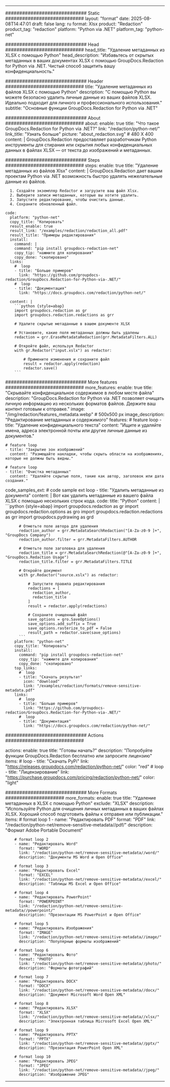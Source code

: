 
---
############################# Static ############################
layout: "format"
date:  2025-08-08T14:47:01
draft: false
lang: ru
format: Xlsx
product: "Redaction"
product_tag: "redaction"
platform: "Python via .NET"
platform_tag: "python-net"

############################# Head ############################
head_title: "Удаление метаданных из XLSX с помощью Python"
head_description: "Избавьтесь от скрытых метаданных в ваших документах XLSX с помощью GroupDocs.Redaction for Python via .NET. Чистый способ защитить вашу конфиденциальность."

############################# Header ############################
title: "Удаление метаданных из файлов XLSX с помощью Python" 
description: "С помощью Python вы можете безопасно удалить личные данные из ваших файлов XLSX. Идеально подходит для личного и профессионального использования."
subtitle: "Основные функции GroupDocs.Redaction for Python via .NET" 

############################# About ############################
about:
    enable: true
    title: "Что такое GroupDocs.Redaction for Python via .NET?"
    link: "/redaction/python-net/"
    link_title: "Узнать больше"
    picture: "about_redaction.svg" # 480 X 400
    content: |
       GroupDocs.Redaction предоставляет разработчикам Python инструменты для стирания или скрытия любых конфиденциальных данных в файлах XLSX — от текста до изображений и метаданных.

############################# Steps ############################
steps:
    enable: true
    title: "Удаление метаданных из файлов Xlsx"
    content: |
      GroupDocs.Redaction дает вашим проектам Python via .NET возможность быстро удалять нежелательные данные из файлов.
      
      1. Создайте экземпляр Redactor и загрузите ваш файл Xlsx.
      2. Выберите записи метаданных, которые вы хотите удалить.
      3. Запустите редактирование, чтобы очистить данные.
      4. Сохраните обновленный файл.
   
    code:
      platform: "python-net"
      copy_title: "Копировать"
      result_enable: true
      result_link: "/examples/redaction/redaction_all.pdf"
      result_title: "Примеры редактирования"
      install:
        command: |
        command: "pip install groupdocs-redaction-net"
        copy_tip: "нажмите для копирования"
        copy_done: "скопировано"
      links:
        #  loop
        - title: "Больше примеров"
          link: "https://github.com/groupdocs-redaction/GroupDocs.Redaction-for-Python-via-.NET/"
        #  loop
        - title: "Документация"
          link: "https://docs.groupdocs.com/redaction/python-net/"
          
      content: |
        ```python {style=abap}
        import groupdocs.redaction as gr
        import groupdocs.redaction.redactions as grr

        # Удалите скрытые метаданные в вашем документе XLSX

        # Установите, какие поля метаданных должны быть удалены
        redaction = grr.EraseMetadataRedaction(grr.MetadataFilters.ALL)

        # Откройте файл, используя Redactor
        with gr.Redactor("input.xslx") as redactor:

            # Примените изменения и сохраните файл
            result = redactor.apply(redaction)
            redactor.save()
        ```            


############################# More features ############################
more_features:
  enable: true
  title: "Скрывайте конфиденциальное содержимое в любом месте файла"
  description: "GroupDocs.Redaction for Python via .NET позволяет очищать личную информацию из нескольких форматов файлов. Держите ваш контент готовым к отправке."
  image: "/img/redaction/features_metadata.webp" # 500x500 px
  image_description: "Редактирование метаданных и содержимого"
  features:
    # feature loop
    - title: "Удаление конфиденциального текста"
      content: "Ищите и удаляйте имена, адреса электронной почты или другие личные данные из документов."

    # feature loop
    - title: "Закрытие зон изображений"
      content: "Размещайте накладки, чтобы скрыть области на изображениях, которые не должны быть видны."

    # feature loop
    - title: "Очистка метаданных"
      content: "Удаляйте скрытые поля, такие как автор, заголовок или дата создания."
      
  code_samples_ext:
    # code sample ext loop
    - title: "Удалить метаданные из документа"
      content: |
        Вот как удалить метаданные из вашего файла XLSX с помощью нескольких строк кода.
      code:
        title: "Python"
        content: |
          ```python {style=abap}
          import groupdocs.redaction as gr
          import groupdocs.redaction.options as gro
          import groupdocs.redaction.redactions as grr
          import groupdocs.pydrawing as grd

          # Отметьте поле автора для удаления
          redaction_author = grr.MetadataSearchRedaction("[A-Za-z0-9 ]+", "GroupDocs Company")
          redaction_author.filter = grr.MetadataFilters.AUTHOR

          # Отметьте поле заголовка для удаления
          redaction_title = grr.MetadataSearchRedaction(@"[A-Za-z0-9 ]+", "GroupDocs.Redaction Usage")
          redaction_title.filter = grr.MetadataFilters.TITLE

          # Откройте документ
          with gr.Redactor("source.xslx") as redactor:

              # Запустите правила редактирования
              redactions = [
                redaction_author,
                redaction_title
              ]
              result = redactor.apply(redactions)

              # Сохраните очищенный файл
              save_options = gro.SaveOptions()
              save_options.add_suffix = True
              save_options.rasterize_to_pdf = False
              result_path = redactor.save(save_options)
          ```
        platform: "python-net"
        copy_title: "Копировать"
        install:
          command: "pip install groupdocs-redaction-net"
          copy_tip: "нажмите для копирования"
          copy_done: "скопировано"
        top_links:
          #  loop
          - title: "Скачать результат"
            icon: "download"
            link: "/examples/redaction/formats/remove-sensitive-metadata.pdf"
        links:
          #  loop
          - title: "Больше примеров"
            link: "https://github.com/groupdocs-redaction/GroupDocs.Redaction-for-Python-via-.NET/"
          #  loop
          - title: "Документация"
            link: "https://docs.groupdocs.com/redaction/python-net/"


############################# Actions ############################

actions:
  enable: true
  title: "Готовы начать?"
  description: "Попробуйте функции GroupDocs.Redaction бесплатно или запросите лицензию"
  items:
    #  loop
    - title: "Скачать PyPi"
      link: "https://releases.groupdocs.com/redaction/python-net/"
      color: "red"
        #  loop
    - title: "Лицензирование"
      link: "https://purchase.groupdocs.com/pricing/redaction/python-net/"
      color: "light"


############################# More Formats #####################
more_formats:
    enable: true
    title: "Удаление метаданных в XLSX с помощью Python"
    exclude: "XLSX"
    description: "Используйте Python для очищения личных метаданных в ваших файлах XLSX. Хороший способ подготовить файлы к отправке или публикации."
    items: 
        # format loop 1
        - name: "Редактировать PDF"
          format: "PDF"
          link: "/redaction/python-net/remove-sensitive-metadata//pdf/"
          description: "Формат Adobe Portable Document"

        # format loop 2
        - name: "Редактировать Word"
          format: "WORD"
          link: "/redaction/python-net/remove-sensitive-metadata//word/"
          description: "Документы MS Word и Open Office"
          
        # format loop 3
        - name: "Редактировать Excel"
          format: "EXCEL"
          link: "/redaction/python-net/remove-sensitive-metadata//excel/"
          description: "Таблицы MS Excel и Open Office"

        # format loop 4
        - name: "Редактировать PowerPoint"
          format: "POWERPOINT"
          link: "/redaction/python-net/remove-sensitive-metadata//powerpoint/"
          description: "Презентации MS PowerPoint и Open Office"

        # format loop 5
        - name: "Редактировать Изображения"
          format: "IMAGE"
          link: "/redaction/python-net/remove-sensitive-metadata//image/"
          description: "Популярные форматы изображений"

        # format loop 6
        - name: "Редактировать Фото"
          format: "PHOTO"
          link: "/redaction/python-net/remove-sensitive-metadata//photo/"
          description: "Форматы фотографий"

        # format loop 7
        - name: "Редактировать DOCX"
          format: "DOCX"
          link: "/redaction/python-net/remove-sensitive-metadata//docx/"
          description: "Документ Microsoft Word Open XML"
          
        # format loop 8
        - name: "Редактировать XLSX"
          format: "XLSX"
          link: "/redaction/python-net/remove-sensitive-metadata//xlsx/"
          description: "Электронная таблица Microsoft Excel Open XML"
          
        # format loop 9
        - name: "Редактировать PPTX"
          format: "PPTX"
          link: "/redaction/python-net/remove-sensitive-metadata//pptx/"
          description: "Презентация PowerPoint Open XML"

        # format loop 10
        - name: "Редактировать JPEG"
          format: "JPEG"
          link: "/redaction/python-net/remove-sensitive-metadata//jpeg/"
          description: "Изображение JPEG"


---